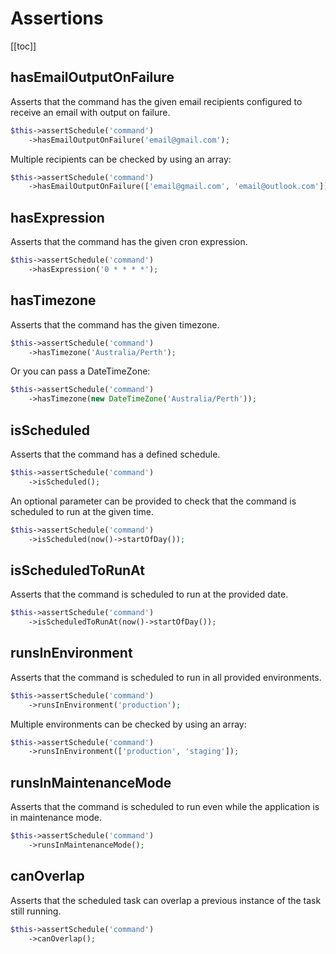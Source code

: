 # Assertions

[[toc]]

## hasEmailOutputOnFailure
Asserts that the command has the given email recipients configured to receive an email with output on failure.

```php
$this->assertSchedule('command')
    ->hasEmailOutputOnFailure('email@gmail.com');
```

Multiple recipients can be checked by using an array:
```php
$this->assertSchedule('command')
    ->hasEmailOutputOnFailure(['email@gmail.com', 'email@outlook.com']);
```

## hasExpression
Asserts that the command has the given cron expression.

```php
$this->assertSchedule('command')
    ->hasExpression('0 * * * *');
```

## hasTimezone
Asserts that the command has the given timezone.

```php
$this->assertSchedule('command')
    ->hasTimezone('Australia/Perth');
```

Or you can pass a DateTimeZone:
```php
$this->assertSchedule('command')
    ->hasTimezone(new DateTimeZone('Australia/Perth'));
```

## isScheduled
Asserts that the command has a defined schedule.

```php
$this->assertSchedule('command')
    ->isScheduled();
```

An optional parameter can be provided to check that the command is scheduled to run at the given time.

```php
$this->assertSchedule('command')
    ->isScheduled(now()->startOfDay());
```

## isScheduledToRunAt
Asserts that the command is scheduled to run at the provided date.

```php
$this->assertSchedule('command')
    ->isScheduledToRunAt(now()->startOfDay());
```

## runsInEnvironment
Asserts that the command is scheduled to run in all provided environments.

```php
$this->assertSchedule('command')
    ->runsInEnvironment('production');
```

Multiple environments can be checked by using an array:
```php
$this->assertSchedule('command')
    ->runsInEnvironment(['production', 'staging']);
```

## runsInMaintenanceMode
Asserts that the command is scheduled to run even while the application is in maintenance mode.

```php
$this->assertSchedule('command')
    ->runsInMaintenanceMode();
```

## canOverlap
Asserts that the scheduled task can overlap a previous instance of the task still running.

```php
$this->assertSchedule('command')
    ->canOverlap();
```
